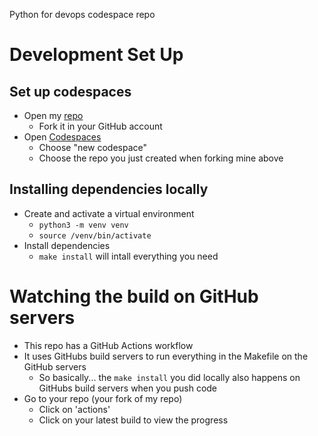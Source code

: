 Python for devops codespace repo

# Development Set Up
## Set up codespaces
- Open my [repo](https://github.com/spacekitty76/)
    - Fork it in your GitHub account
- Open [Codespaces](https://github.com/codespaces)
    - Choose "new codespace"
    - Choose the repo you just created when forking mine above

## Installing dependencies locally
- Create and activate a virtual environment
    - ```python3 -m venv venv```
    - ```source /venv/bin/activate```
- Install dependencies
    - ```make install``` will intall everything you need

# Watching the build on GitHub servers
- This repo has a GitHub Actions workflow
- It uses GitHubs build servers to run everything in the Makefile on the GitHub servers
    - So basically... the `make install` you did locally also happens on GitHubs build servers when you push code
- Go to your repo (your fork of my repo)
    - Click on 'actions'
    - Click on your latest build to view the progress
